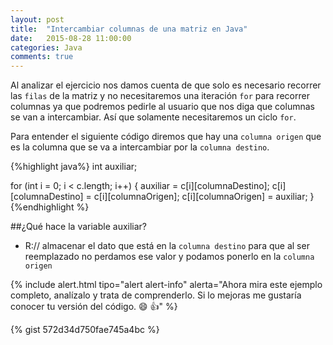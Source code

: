 ```yaml
---
layout: post
title:  "Intercambiar columnas de una matriz en Java"
date:   2015-08-28 11:00:00
categories: Java
comments: true
---
```

Al analizar el ejercicio nos damos cuenta de que solo es necesario recorrer las `filas` de la matriz y no necesitaremos una iteración `for` para
recorrer columnas ya que podremos pedirle al usuario que nos diga que columnas se van a intercambiar. Así que solamente necesitaremos un
ciclo `for`.

Para entender el siguiente código diremos que hay una `columna origen` que es la columna que se va a intercambiar por la `columna destino`.

{%highlight java%}
int auxiliar;

for (int i = 0; i < c.length; i++) {
  auxiliar = c[i][columnaDestino];
  c[i][columnaDestino] = c[i][columnaOrigen];
  c[i][columnaOrigen] = auxiliar;
}
{%endhighlight %}

##¿Qué hace la variable auxiliar?
- R:// almacenar el dato que está en la `columna destino` para que al ser reemplazado no perdamos ese valor y podamos ponerlo en la `columna origen`

{% include alert.html tipo="alert alert-info" alerta="Ahora mira este ejemplo completo, analízalo y trata de comprenderlo. Si lo mejoras me gustaría conocer tu versión del código. :smile: :+1:" %}


{% gist 572d34d750fae745a4bc %}
